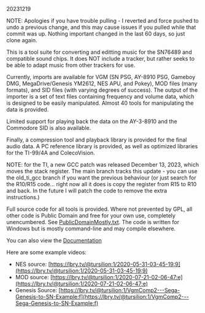 20231219

NOTE: Apologies if you have trouble pulling - I reverted and force pushed to undo a previous change, and this may cause issues if you pulled while that commit was up. Nothing important changed in the last 60 days, so just clone again.

This is a tool suite for converting and editting music for the SN76489 and compatible sound chips. It does NOT include a tracker, but rather seeks to be able to adapt music from other trackers for use.

Currently, imports are available for VGM (SN PSG, AY-8910 PSG, Gameboy DMG, MegaDrive/Genesis YM2612, NES APU, and Pokey), MOD files (many formats), and SID files (with varying degrees of success). The output of the importer is a set of text files containing frequency and volume data, which is designed to be easily manipulated. Almost 40 tools for manipulating the data is provided.

Limited support for playing back the data on the AY-3-8910 and the Commodore SID is also available.

Finally, a compression tool and playback library is provided for the final audio data. A PC reference library is provided, as well as optimized libraries for the TI-99/4A and ColecoVision.

NOTE: for the TI, a new GCC patch was released December 13, 2023, which moves the stack register. The main branch tracks this update - you can use the old_ti_gcc branch if you want the previous behaviour (or just search for the R10/R15 code... right now all it does is copy the register from R15 to R10 and back. In the future I will patch the code to remove the extra instructions.)

Full source code for all tools is provided. Where not prevented by GPL, all other code is Public Domain and free for your own use, completely unencumbered. See [PublicDomainMostly.txt](https://github.com/tursilion/vgmcomp2/raw/main/dist/PublicDomainMostly.txt). The code is written for Windows but is mostly command-line and may compile elsewhere.

You can also view the [Documentation](https://github.com/tursilion/vgmcomp2/raw/main/dist/VGMComp2.pdf)

Here are some example videos:
- NES source: [https://lbry.tv/@tursilion:1/2020-05-31-03-45-19:9](https://lbry.tv/@tursilion:1/2020-05-31-03-45-19:9)
- MOD source: [https://lbry.tv/@tursilion:1/2020-07-21-02-06-47:e](https://lbry.tv/@tursilion:1/2020-07-21-02-06-47:e)
- Genesis Source: [https://lbry.tv/@tursilion:1/VgmComp2---Sega-Genesis-to-SN-Example:f](https://lbry.tv/@tursilion:1/VgmComp2---Sega-Genesis-to-SN-Example:f)
